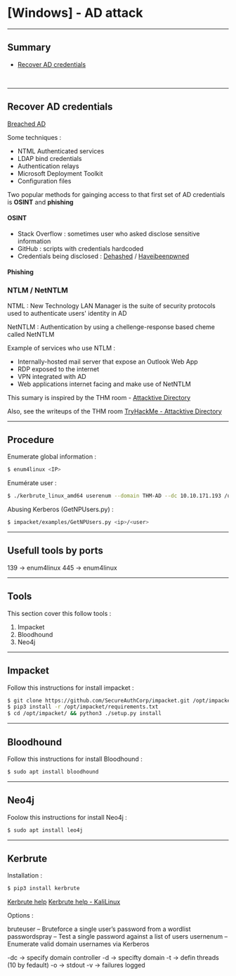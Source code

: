 # [Windows] - AD attack

---

## Summary

- [Recover AD credentials](https://tryhackme.com/room/breachingad)


<br>

---

## Recover AD credentials

[Breached AD](https://tryhackme.com/room/breachingad)

Some techniques :
- NTML Authenticated services
- LDAP bind credentials
- Authentication relays
- Microsoft Deployment Toolkit
- Configuration files

Two popular methods for gainging access to that first set of AD credentials is **OSINT** and **phishing**

#### OSINT 

- Stack Overflow : sometimes user who asked disclose sensitive information
- GitHub : scripts with credentials hardcoded
- Credentials being disclosed : [Dehashed](https://www.dehashed.com/) / [Haveibeenpwned](https://haveibeenpwned.com/)

#### Phishing

### NTLM / NetNTLM

NTML : New Technology LAN Manager is the suite of security protocols used to authenticate users' identity in AD

NetNTLM : Authentication by using a chellenge-response based cheme called NetNTLM

Example of services who use NTLM :
- Internally-hosted mail server that expose an Outlook Web App
- RDP exposed to the internet
- VPN integrated with AD
- Web applications internet facing and make use of NetNTLM





This sumary is inspired by the THM room - [Attacktive Directory](https://tryhackme.com/room/attacktivedirectory)

Also, see the writeups of the THM room [TryHackMe - Attacktive Directory](https://github.com/NG3IT/Challenge-Writeups/new/main)

---

## Procedure

Enumerate global information :

```bash
$ enum4linux <IP>
```

Enumérate user :

```bash
$ ./kerbrute_linux_amd64 userenum --domain THM-AD --dc 10.10.171.193 /usr/share/wordlists/SecLists/Usernames/top-usernames-shortlist.txt 
```

Abusing Kerberos (GetNPUsers.py) :

```bash
$ impacket/examples/GetNPUsers.py <ip>/<user>
```

---

## Usefull tools by ports 

139 -> enum4linux 
445 -> enum4linux

---

## Tools

This section cover this follow tools :

1. Impacket
2. Bloodhound
3. Neo4j

---

## Impacket

Follow this instructions for install impacket :

```bash
$ git clone https://github.com/SecureAuthCorp/impacket.git /opt/impacket
$ pip3 install -r /opt/impacket/requirements.txt
$ cd /opt/impacket/ && python3 ./setup.py install
```

---

## Bloodhound

Follow this instructions for install Bloodhound :

```bash
$ sudo apt install bloodhound
```

---

## Neo4j

Foolow this instructions for install Neo4j :

```bash
$ sudo apt install leo4j
```

--- 

## Kerbrute

Installation :

```bash
$ pip3 install kerbrute
```

[Kerbrute help](https://github.com/ropnop/kerbrute)
[Kerbrute help - KaliLinux](https://kalilinuxtutorials.com/kerbrute-a-tool-to-perform-kerberos-pre-auth-bruteforcing/)

Options :

bruteuser – Bruteforce a single user’s password from a wordlist
passwordspray – Test a single password against a list of users
usernenum – Enumerate valid domain usernames via Kerberos

-dc -> specify domain controller
-d -> specifty domain
-t -> defin threads (10 by fedault)
-o -> stdout
-v -> failures logged
